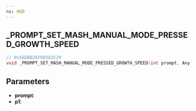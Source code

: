 ```yaml
---
ns: HUD
---
```

## _PROMPT_SET_MASH_MANUAL_MODE_PRESSED_GROWTH_SPEED

```c
// 0x56DBB26F98582C29
void _PROMPT_SET_MASH_MANUAL_MODE_PRESSED_GROWTH_SPEED(int prompt, Any p1);
```

## Parameters
* **prompt**:
* **p1**:

